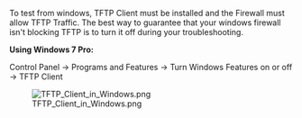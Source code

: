 To test from windows, TFTP Client must be installed and the Firewall
must allow TFTP Traffic. The best way to guarantee that your windows
firewall isn\'t blocking TFTP is to turn it off during your
troubleshooting.

**Using Windows 7 Pro:**

Control Panel -\> Programs and Features -\> Turn Windows Features on or
off -\> TFTP Client

<figure>
<img src="TFTP_Client_in_Windows.png"
title="TFTP_Client_in_Windows.png" />
<figcaption>TFTP_Client_in_Windows.png</figcaption>
</figure>
